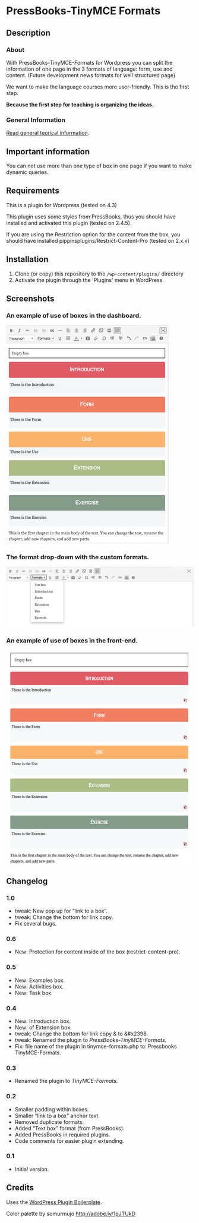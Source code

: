 # PressBooks-TinyMCE Formats

## Description

### About

With PressBooks-TinyMCE-Formats for Wordpress you can split the information of one page in the 3
formats of language: form, use and content.
(Future development news formats for well structured page)

We want to make the language courses more user-friendly. This is the first step.

**Because the first step for teaching is organizing the ideas.**

### General Information
[Read general teorical information](/README-general-information.md).


## Important information
You can not use more than one type of box in one page if you want to make dynamic queries.


## Requirements
This is a plugin for Wordpress (tested on 4.3)

This plugin uses some styles from PressBooks, thus you should have installed and
activated this plugin (tested on 2.4.5).

If you are using the Restriction option for the content from the box, you should have installed pippinsplugins/Restrict-Content-Pro (tested on 2.x.x)


## Installation

1. Clone (or copy) this repository to the `/wp-content/plugins/` directory
1. Activate the plugin through the 'Plugins' menu in WordPress

## Screenshots

### An example of use of boxes in the dashboard.
![An example of use of boxes in the dashboard.](PressBooks-TinyMCE-Formats/assets/screenshot-3.png)

### The format drop-down with the custom formats.
![The format drop-down with the custom formats.](PressBooks-TinyMCE-Formats/assets/screenshot-4.png)

### An example of use of boxes in the front-end.
![An example of use of boxes in the front-end.](PressBooks-TinyMCE-Formats/assets/screenshot-5.png)


## Changelog
### 1.0
* tweak: New pop up for “link to a box”.
* tweak: Change the bottom for link copy.
* Fix several bugs.

### 0.6
* New: Protection for content inside of the box (restrict-content-pro).

### 0.5
* New: Examples box.
* New: Activities box.
* New: Task box.

### 0.4
* New: Introduction box.
* New: of Extension box.
* tweak: Change the bottom for link copy & to &#x2398.
* tweak: Renamed the plugin to *PressBooks-TinyMCE-Formats*.
* Fix: file name of the plugin in tinymce-formats.php to: Pressbooks TinyMCE-Formats.

### 0.3
* Renamed the plugin to *TinyMCE-Formats*.

### 0.2
* Smaller padding within boxes.
* Smaller “link to a box” anchor text.
* Removed duplicate formats.
* Added “Text box” format (from PressBooks).
* Added PressBooks in required plugins.
* Code comments for easier plugin extending.

### 0.1
* Initial version.

## Credits

Uses the [WordPress Plugin Boilerplate](http://wppb.io/).

Color palette by somurmujo http://adobe.ly/1pJTUkD
